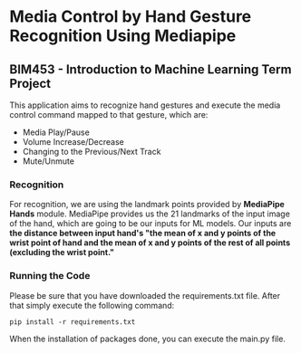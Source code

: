 # Media Control by Hand Gesture Recognition Using Mediapipe

## BIM453 - Introduction to Machine Learning Term Project

This application aims to recognize hand gestures and execute the media control command mapped to that gesture, which are:

- Media Play/Pause
- Volume Increase/Decrease
- Changing to the Previous/Next Track
- Mute/Unmute
### Recognition

For recognition, we are using the landmark points provided by **MediaPipe Hands** module. 
MediaPipe provides us the 21 landmarks of the input image of the hand, which are going to be our inputs for ML models.
Our inputs are **the distance between input hand's "the mean of x and y points of the wrist point of hand and the mean of x and y points of the rest of all points (excluding the wrist point."**

### Running the Code

Please be sure that you have downloaded the requirements.txt file.
After that simply execute the following command:

``
pip install -r requirements.txt
``

When the installation of packages done, you can execute the main.py file.
